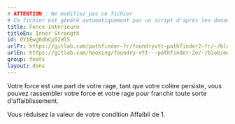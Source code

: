 ```yaml
---
# ATTENTION : Ne modifiez pas ce fichier
# Ce fichier est généré automatiquement par un script d'après les données du module Foundry VTT officiel et de sa traduction
title: Force intérieure
titleEn: Inner Strength
id: OY1Ewg0dbCp52Hl5
urlFr: https://gitlab.com/pathfinder-fr/foundryvtt-pathfinder2-fr/-/blob/master/data/feats/OY1Ewg0dbCp52Hl5.htm
urlEn: https://gitlab.com/hooking/foundry-vtt---pathfinder-2e/-/blob/master/packs/data/feats.db/inner-strength.json
group: feats
layout: dons
---
```

Votre force est une part de votre rage, tant que votre colère persiste, vous pouvez rassembler votre force et votre rage pour franchir toute sorte d'affaiblissement.

Vous réduisez la valeur de votre condition <a class="entity-link" data-pack="pf2e.conditionspf2e" data-id="MIRkyAjyBeXivMa7" draggable="true"><i class="fas fa-book-open"></i>Affaibli</a> de 1.



